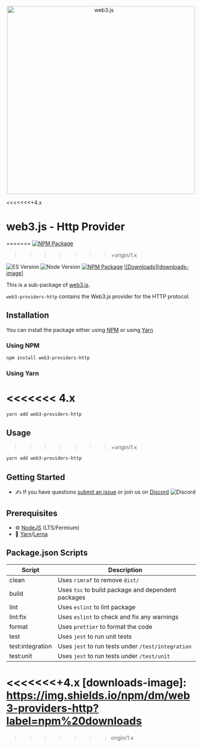 <p align="center">
  <img src="assets/logo/web3js.jpg" width="500" alt="web3.js" />
</p>

<<<<<<<+4.x
# web3.js - Http Provider
=======
[![NPM Package][npm-image]][npm-url]
>>>>>>>+origin/1.x

![ES Version](https://img.shields.io/badge/ES-2020-yellow)
![Node Version](https://img.shields.io/badge/node-14.x-green)
[![NPM Package][npm-image]][npm-url]
[![Downloads][downloads-image]][npm-url]

This is a sub-package of [web3.js][repo].

`web3-providers-http` contains the Web3.js provider for the HTTP protocol.

## Installation

You can install the package either using [NPM](https://www.npmjs.com/package/web3-providers-http) or using [Yarn](https://yarnpkg.com/package/web3-providers-http)

### Using NPM

```bash
npm install web3-providers-http
```

### Using Yarn
<<<<<<< 4.x
=======

```bash
yarn add web3-providers-http
```

## Usage
>>>>>>>+origin/1.x

```bash
yarn add web3-providers-http
```

## Getting Started

-   :writing_hand: If you have questions [submit an issue](https://github.com/ChainSafe/web3.js/issues/new/choose) or join us on [Discord](https://discord.gg/yjyvFRP)
    ![Discord](https://img.shields.io/discord/593655374469660673.svg?label=Discord&logo=discord)

## Prerequisites

-   :gear: [NodeJS](https://nodejs.org/) (LTS/Fermium)
-   :toolbox: [Yarn](https://yarnpkg.com/)/[Lerna](https://lerna.js.org/)

## Package.json Scripts

| Script           | Description                                        |
| ---------------- | -------------------------------------------------- |
| clean            | Uses `rimraf` to remove `dist/`                    |
| build            | Uses `tsc` to build package and dependent packages |
| lint             | Uses `eslint` to lint package                      |
| lint:fix         | Uses `eslint` to check and fix any warnings        |
| format           | Uses `prettier` to format the code                 |
| test             | Uses `jest` to run unit tests                      |
| test:integration | Uses `jest` to run tests under `/test/integration` |
| test:unit        | Uses `jest` to run tests under `/test/unit`        |

[docs]: https://docs.web3js.org/
[repo]: https://github.com/web3/web3.js/tree/4.x/packages/web3-providers-http
[npm-image]: https://img.shields.io/github/package-json/v/web3/web3.js/4.x?filename=packages%2Fweb3-providers-http%2Fpackage.json
[npm-url]: https://npmjs.org/package/web3-providers-http
<<<<<<<+4.x
[downloads-image]: https://img.shields.io/npm/dm/web3-providers-http?label=npm%20downloads
=======
>>>>>>> origin/1.x
